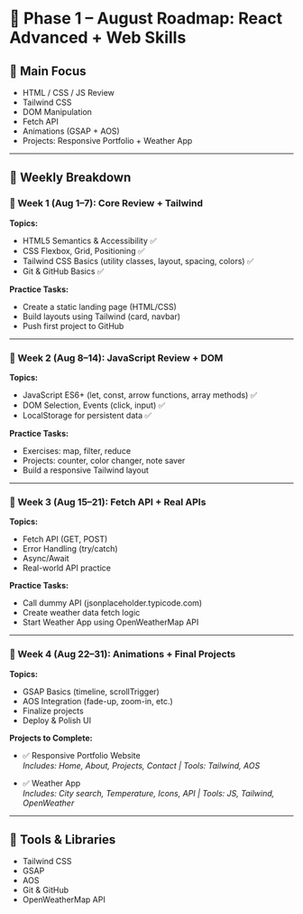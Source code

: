 # 🚀 Phase 1 – August Roadmap: React Advanced + Web Skills

## 🎯 Main Focus
- HTML / CSS / JS Review
- Tailwind CSS
- DOM Manipulation
- Fetch API
- Animations (GSAP + AOS)
- Projects: Responsive Portfolio + Weather App

---

## 📅 Weekly Breakdown

### 📌 Week 1 (Aug 1–7): Core Review + Tailwind
**Topics:**
- HTML5 Semantics & Accessibility ✅
- CSS Flexbox, Grid, Positioning  ✅
- Tailwind CSS Basics (utility classes, layout, spacing, colors)   ✅
- Git & GitHub Basics   ✅

**Practice Tasks:**
- Create a static landing page (HTML/CSS)
- Build layouts using Tailwind (card, navbar)
- Push first project to GitHub

---

### 📌 Week 2 (Aug 8–14): JavaScript Review + DOM
**Topics:**
- JavaScript ES6+ (let, const, arrow functions, array methods)   ✅
- DOM Selection, Events (click, input)    ✅
- LocalStorage for persistent data    ✅

**Practice Tasks:**
- Exercises: map, filter, reduce
- Projects: counter, color changer, note saver
- Build a responsive Tailwind layout

---

### 📌 Week 3 (Aug 15–21): Fetch API + Real APIs
**Topics:**
- Fetch API (GET, POST)
- Error Handling (try/catch)
- Async/Await
- Real-world API practice

**Practice Tasks:**
- Call dummy API (jsonplaceholder.typicode.com)
- Create weather data fetch logic
- Start Weather App using OpenWeatherMap API

---

### 📌 Week 4 (Aug 22–31): Animations + Final Projects
**Topics:**
- GSAP Basics (timeline, scrollTrigger)
- AOS Integration (fade-up, zoom-in, etc.)
- Finalize projects
- Deploy & Polish UI

**Projects to Complete:**
- ✅ Responsive Portfolio Website  
  _Includes: Home, About, Projects, Contact | Tools: Tailwind, AOS_

- ✅ Weather App  
  _Includes: City search, Temperature, Icons, API | Tools: JS, Tailwind, OpenWeather_

---

## 🧰 Tools & Libraries
- Tailwind CSS
- GSAP
- AOS
- Git & GitHub
- OpenWeatherMap API
